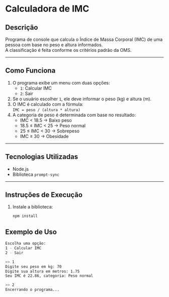 # Calculadora de IMC

## Descrição

Programa de console que calcula o Índice de Massa Corporal (IMC) de uma pessoa com base no peso e altura informados.  
A classificação é feita conforme os critérios padrão da OMS.

---

## Como Funciona

1. O programa exibe um menu com duas opções:
   - `1`: Calcular IMC
   - `2`: Sair
2. Se o usuário escolher `1`, ele deve informar o peso (kg) e altura (m).
3. O IMC é calculado com a fórmula:  
   `IMC = peso / (altura * altura)`
4. A categoria de peso é determinada com base no resultado:
   - IMC < 18.5 → Baixo peso
   - 18.5 ≤ IMC < 25 → Peso normal
   - 25 ≤ IMC < 30 → Sobrepeso
   - IMC ≥ 30 → Obesidade

---

## Tecnologias Utilizadas

- Node.js
- Biblioteca `prompt-sync`

---

## Instruções de Execução

1. Instale a biblioteca:
   ```bash
   npm install
   ```

## Exemplo de Uso

```bash
Escolha uma opção:
1 - Calcular IMC
2 - Sair

>> 1
Digite seu peso em kg: 70
Digite sua altura em metros: 1.75
Seu IMC é 22.86, categoria: Peso normal

>> 2
Encerrando o programa...

```
